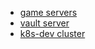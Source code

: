 - [game servers](/Home-Projects/game-servers/001-game-servers-ToC.md)
- [vault server](/Home-Projects/vault-server/001-vault-server-ToC.md)
- [k8s-dev cluster](/Home-Projects/k8s-dev/001-k8s-dev-ToC.md)